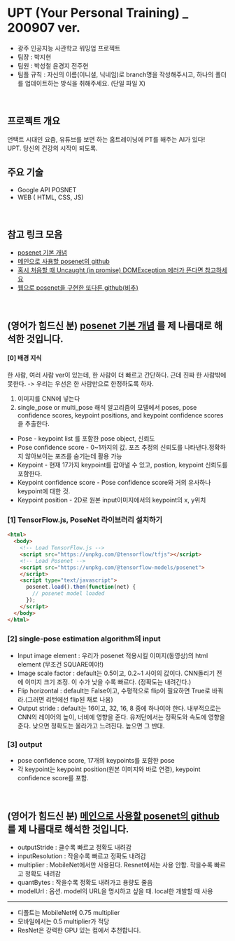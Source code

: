 # UPT (Your Personal Training) _ 200907 ver.
* 광주 인공지능 사관학교 워밍업 프로젝트<br>
* 팀장 : 박지현 <br>
* 팀원 : 박성철 윤경지 전주현 <br>
* 팀플 규칙 : 자신의 이름(이니셜, 닉네임)로 branch명을 작성해주시고, 하나의 폴더를 업데이트하는 방식을 취해주세요. (단일 파일 X)
<br>

## 프로젝트 개요
언택트 시대인 요즘, 유튜브를 보면 하는 홈트레이닝에 PT를 해주는 AI가 있다!<br>
UPT. 당신의 건강의 시작이 되도록.
<br>

## 주요 기술
* Google API POSNET
* WEB ( HTML, CSS, JS)
<br>

## 참고 링크 모음
* [posenet 기본 개념](https://medium.com/tensorflow/real-time-human-pose-estimation-in-the-browser-with-tensorflow-js-7dd0bc881cd5)
* [메인으로 사용할 posenet의 github](https://github.com/tensorflow/tfjs-models/tree/master/posenet)
* [혹시 처음할 때 Uncaught (in promise) DOMException 에러가 뜬다면 참고하세요](https://stackoverflow.com/questions/59577407/uncaught-in-promise-domexception-failed-to-execute-teximage2d-on-webgl2ren)
* [웹으로 posenet을 구현한 또다른 github(비추)](http://blog.naver.com/PostView.nhn?blogId=tramper2&logNo=221834379945&categoryNo=0&parentCategoryNo=0&viewDate=&currentPage=1&postListTopCurrentPage=1&from=postView)
<br>

## (영어가 힘드신 분) [posenet 기본 개념](https://medium.com/tensorflow/real-time-human-pose-estimation-in-the-browser-with-tensorflow-js-7dd0bc881cd5) 를 제 나름대로 해석한 것입니다.
#### [0] 배경 지식

한 사람, 여러 사람 ver이 있는데, 한 사람이 더 빠르고 간단하다. 근데 진짜 한 사람밖에 못한다.
-> 우리는 우선은 한 사람만으로 한정하도록 하자.

1. 이미지를 CNN에 넣는다
2. single_pose or multi_pose 해석 알고리즘이 모델에서 poses, pose confidence scores, keypoint positions, and keypoint confidence scores을 추출한다.

* Pose - keypoint list 를 포함한 pose object, 신뢰도
* Pose confidence score - 0~1까지의 값. 포즈 추정의 신뢰도를 나타낸다.정확하지 않아보이는 포즈를 숨기는데 활용 가능
* Keypoint - 현재 17가지 keypoint를 잡아낼 수 있고, postion, keypoint 신뢰도를 포함한다.
* Keypoint confidence score - Pose confidence score와 거의 유사하나 keypoint에 대한 것.
* Keypoint position - 2D로 원본 input이미지에서의 keypoint의 x, y위치

### [1] TensorFlow.js, PoseNet 라이브러리 설치하기
```html
<html>
  <body>
    <!-- Load TensorFlow.js -->
    <script src="https://unpkg.com/@tensorflow/tfjs"></script>
    <!-- Load Posenet -->
    <script src="https://unpkg.com/@tensorflow-models/posenet">
    </script>
    <script type="text/javascript">
      posenet.load().then(function(net) {
        // posenet model loaded
      });
    </script>
  </body>
</html>
```

### [2] single-pose estimation algorithm의 input
* Input image element : 우리가 posenet 적용시킬 이미지(동영상)의 html element (무조건 SQUARE여야!)
* Image scale factor : default는 0.5이고, 0.2~1 사이의 값이다. CNN돌리기 전에 이미지 크기 조정. 이 수가 낮을 수록 빠르다. (정확도는 내려간다.)
* Flip horizontal : default는 False이고, 수평적으로 flip이 필요하면 True로 바꿔라.(그러면 리턴에선 flip된 채로 나옴)
* Output stride : default는 16이고, 32, 16, 8 중에 하나여야 한다. 내부적으로는 CNN의 레이어의 높이, 너비에 영향을 준다.
                     유저단에서는 정확도와 속도에 영향을 준다. 낮으면 정확도는 올라가고 느려진다. 높으면 그 반대.


### [3] output
* pose confidence score, 17개의 keypoints를 포함한 pose
* 각 keypoint는 keypoint position(원본 이미지와 바로 연결), keypoint confidence score를 포함. 
<br>

## (영어가 힘드신 분) [메인으로 사용할 posenet의 github](https://github.com/tensorflow/tfjs-models/tree/master/posenet) 를 제 나름대로 해석한 것입니다.
* outputStride : 클수록 빠르고 정확도 내려감
* inputResolution : 작을수록 빠르고 정확도 내려감
* multiplier : MobileNet에서만 사용된다. Resnet에서는 사용 안함. 작을수록 빠르고 정확도 내려감
* quantBytes : 작을수록 정확도 내려가고 용량도 줄음
* modelUrl : 옵션. model의 URL을 명시하고 싶을 때. local한 개발할 때 사용
***
+ 디폴트는 MobileNet에 0.75 multiplier
+ 모바일에서는 0.5 multiplier가 적당
+ ResNet은 강력한 GPU 있는 컴에서 추천합니다.


